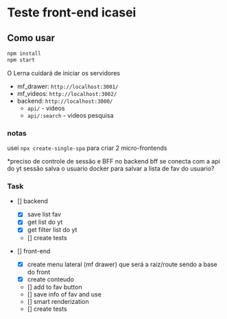 # Teste front-end icasei

## Como usar
  ```bash
  npm install
  npm start
  ```
  O Lerna cuidará de iniciar os servidores
  
- mf_drawer: `http://localhost:3001/`
- mf_videos: `http://localhost:3002/`
- backend: `http://localhost:3000/`
  - `api/` - videos 
  - `api/:search` - videos pesquisa

### notas
  usei `npx create-single-spa` para criar 2 micro-frontends
  
  *preciso de controle de sessão e BFF no backend
    bff se conecta com a api do yt 
    sessão salva o usuario
    docker para salvar a lista de fav do usuario?

### Task
  - [] backend
    - [x] save list fav
    - [x] get list do yt
    - [x] get filter list do yt
    - [] create tests

  - [] front-end
    - [x] create menu lateral (mf drawer) que será a raiz/route sendo a base do front
    - [x] create conteudo
    - [] add to fav button
    - [] save info of fav and use
    - [] smart renderization
    - [] create tests